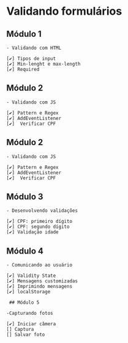 # Validando formulários

## Módulo 1

    - Validando com HTML

    [✔️] Tipos de input
    [✔️] Min-lenght e max-length
    [✔️] Required

## Módulo 2

    - Validando com JS

    [✔️] Pattern e Regex
    [✔️] AddEventListener
    [✔️]  Verificar CPF

## Módulo 2

    - Validando com JS

    [✔️] Pattern e Regex
    [✔️] AddEventListener
    [✔️]  Verificar CPF

## Módulo 3

    - Desenvolvendo validações

    [✔️] CPF: primeiro dígito
    [✔️] CPF: segundo dígito
    [✔️] Validação idade
## Módulo 4

    - Comunicando ao usuário

    [✔️] Validity State
    [✔️] Mensagens customizadas
    [✔️] Imprimindo mensagens 
    [✔️] localStorage

     ## Módulo 5

    -Capturando fotos

    [✔️] Iniciar câmera 
    [] Captura
    [] Salvar foto